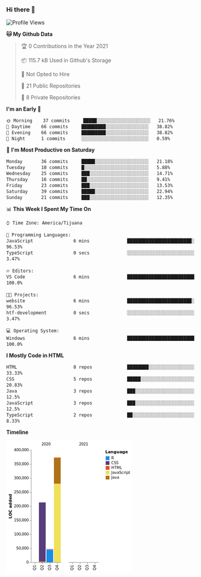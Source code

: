 ### Hi there 👋

<!--START_SECTION:waka-->
![Profile Views](http://img.shields.io/badge/Profile%20Views-0-blue)

**🐱 My Github Data** 

> 🏆 0 Contributions in the Year 2021
 > 
> 📦 115.7 kB Used in Github's Storage 
 > 
> 🚫 Not Opted to Hire
 > 
> 📜 21 Public Repositories 
 > 
> 🔑 8 Private Repositories  
 > 
**I'm an Early 🐤** 

```text
🌞 Morning    37 commits     █████░░░░░░░░░░░░░░░░░░░░   21.76% 
🌆 Daytime    66 commits     █████████░░░░░░░░░░░░░░░░   38.82% 
🌃 Evening    66 commits     █████████░░░░░░░░░░░░░░░░   38.82% 
🌙 Night      1 commits      ░░░░░░░░░░░░░░░░░░░░░░░░░   0.59%

```
📅 **I'm Most Productive on Saturday** 

```text
Monday       36 commits     █████░░░░░░░░░░░░░░░░░░░░   21.18% 
Tuesday      10 commits     █░░░░░░░░░░░░░░░░░░░░░░░░   5.88% 
Wednesday    25 commits     ███░░░░░░░░░░░░░░░░░░░░░░   14.71% 
Thursday     16 commits     ██░░░░░░░░░░░░░░░░░░░░░░░   9.41% 
Friday       23 commits     ███░░░░░░░░░░░░░░░░░░░░░░   13.53% 
Saturday     39 commits     █████░░░░░░░░░░░░░░░░░░░░   22.94% 
Sunday       21 commits     ███░░░░░░░░░░░░░░░░░░░░░░   12.35%

```


📊 **This Week I Spent My Time On** 

```text
⌚︎ Time Zone: America/Tijuana

💬 Programming Languages: 
JavaScript               6 mins              ████████████████████████░   96.53% 
TypeScript               0 secs              ░░░░░░░░░░░░░░░░░░░░░░░░░   3.47%

🔥 Editors: 
VS Code                  6 mins              █████████████████████████   100.0%

🐱‍💻 Projects: 
website                  6 mins              ████████████████████████░   96.53% 
htf-development          0 secs              ░░░░░░░░░░░░░░░░░░░░░░░░░   3.47%

💻 Operating System: 
Windows                  6 mins              █████████████████████████   100.0%

```

**I Mostly Code in HTML** 

```text
HTML                     8 repos             ████████░░░░░░░░░░░░░░░░░   33.33% 
CSS                      5 repos             █████░░░░░░░░░░░░░░░░░░░░   20.83% 
Java                     3 repos             ███░░░░░░░░░░░░░░░░░░░░░░   12.5% 
JavaScript               3 repos             ███░░░░░░░░░░░░░░░░░░░░░░   12.5% 
TypeScript               2 repos             ██░░░░░░░░░░░░░░░░░░░░░░░   8.33%

```


**Timeline**

![Chart not found](https://raw.githubusercontent.com/Aarushi-Pandey/Aarushi-Pandey/main/charts/bar_graph.png) 


<!--END_SECTION:waka-->
